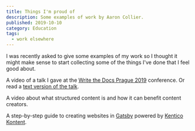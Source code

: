 ```yaml
---
title: Things I'm proud of
description: Some examples of work by Aaron Collier.
published: 2019-10-10
category: Education
tags:
  - work elsewhere
---
```


<script>
  import Showcase from "../../components/Showcase.svelte"
  import ShowcaseItem from "../../components/ShowcaseItem.svelte"
  import ExperienceMap from "../../images/experience-map.png?w=300;400;800;1200&format=webp&srcset"
  import ExperienceMapPlaceholder from "../../images/experience-map.png?w=10"
  import StructuredContent from "../../images/structured-content.png?w=300;400;800;1200&format=webp&srcset"
  import StructuredContentPlaceholder from "../../images/structured-content.png?w=10"
  import GatsbyGuide from "../../images/gatsby-guide.png?w=300;400;800;1200&format=webp&srcset"
  import GatsbyGuidePlaceholder from "../../images/gatsby-guide.png?w=10"
</script>

I was recently asked to give some examples of my work so I thought it
might make sense to start collecting some of the things I've done that I
feel good about.

<Showcase>

<ShowcaseItem title="Write the Docs talk" link="https://www.youtube.com/watch?v=vj7TyUgBEW8" imageSrcSet={ExperienceMap} placeholder={ExperienceMapPlaceholder}>

A video of a talk I gave at the [Write the Docs Prague 2019](http://www.writethedocs.org/conf/prague/2019/) conference.
Or read a [text version of the talk](/articles/seeing-your-docs-through-different-eyes).

</ShowcaseItem>

<ShowcaseItem title="Structured content video" link="https://www.youtube.com/watch?v=MlMkAqxoPZM" imageSrcSet={StructuredContent} placeholder={StructuredContentPlaceholder}>

A video about what structured content is and how it can benefit content creators.

</ShowcaseItem>

<ShowcaseItem title="Gatsby guide" link="https://www.gatsbyjs.com/docs/sourcing-from-kentico-kontent/" imageSrcSet={GatsbyGuide} placeholder={GatsbyGuidePlaceholder}>

A step-by-step guide to creating websites in [Gatsby](https://www.gatsbyjs.org/) powered by [Kentico Kontent](https://kontent.ai/).

</ShowcaseItem>

</Showcase>
